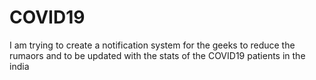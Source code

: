 # COVID19
I am trying to create a notification system for the geeks to reduce the rumaors and to be updated with the stats of the COVID19 patients in the india

